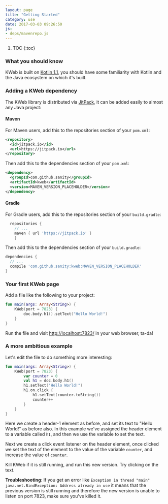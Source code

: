 ```yaml
---
layout: page
title: "Getting Started"
category: use
date: 2017-03-03 09:26:50
js:
- deps/mavenrepo.js
---
```


1. TOC
{:toc}

### What you should know

KWeb is built on [Kotlin 1.1](http://kotlinlang.org/), you should have some familiarity with Kotlin
and the Java ecosystem on which it's built.

### Adding a KWeb dependency

The KWeb library is distributed via [JitPack](https://jitpack.io/#sanity/kweb), it can be added
easily to almost any Java project:

#### Maven
For Maven users, add this to the repositories section of your `pom.xml`:
```xml
<repository>
  <id>jitpack.io</id>
  <url>https://jitpack.io</url>
</repository>
```

Then add this to the dependencies section of your `pom.xml`:
```xml
<dependency>
  <groupId>com.github.sanity</groupId>
  <artifactId>kweb</artifactId>
  <version>MAVEN_VERSION_PLACEHOLDER</version>
</dependency>  
```

#### Gradle
For Gradle users, add this to the repositories section of your `build.gradle`:
```groovy
  repositories {
    // ...
    maven { url 'https://jitpack.io' }
    }
```

Then add this to the dependencies section of your `build.gradle`:
```groovy
dependencies {
  // ...
  compile 'com.github.sanity:kweb:MAVEN_VERSION_PLACEHOLDER'
}
```

### Your first KWeb page

Add a file like the following to your project:

```kotlin
fun main(args: Array<String>) {
    KWeb(port = 7823) {
        doc.body.h1().setText("Hello World!")
    }
}
```

Run the file and visit [http://localhost:7823/](http://localhost:7823/) in your web browser, ta-da!

### A more ambitious example

Let's edit the file to do something more interesting:

```kotlin
fun main(args: Array<String>) {
    KWeb(port = 7823) {
        var counter = 0
        val h1 = doc.body.h1()
        h1.setText("Hello World!")
        h1.on.click {
            h1.setText(counter.toString())
            counter++
        }
    }
}
```

Here we create a header-1 element as before, and set its text to "Hello World!" as before also.  In this example
we've assigned the header element to a variable called `h1`, and then we use the variable to set the text.

Next we create a click event listener on the header element, once clicked we set the text of the element to the value
of the variable `counter`, and increase the value of `counter`.

Kill KWeb if it is still running, and run this new version.  Try clicking on the text.

**Troubleshooting**: If you get an error like `Exception in thread "main" java.net.BindException: Address already in use` it means 
that the previous version is still running and therefore the new version is unable to listen on port 7823, make
sure you've killed it.